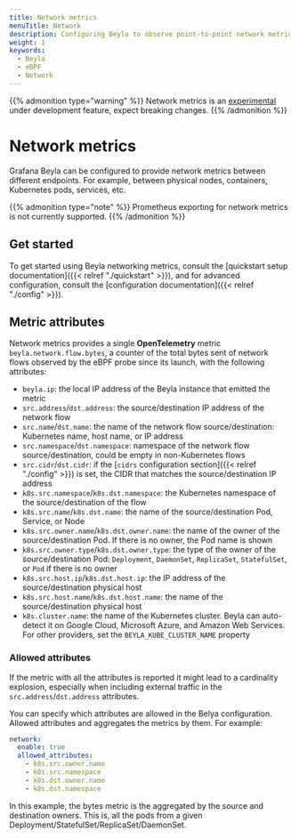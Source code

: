 ```yaml
---
title: Network metrics
menuTitle: Network
description: Configuring Beyla to observe point-to-point network metrics.
weight: 1
keywords:
  - Beyla
  - eBPF
  - Network
---
```


{{% admonition type="warning" %}}
Network metrics is an [experimental](/docs/release-life-cycle/) under development feature, expect breaking changes.
{{% /admonition %}}

# Network metrics

Grafana Beyla can be configured to provide network metrics between different endpoints. For example, between physical nodes, containers, Kubernetes pods, services, etc.

{{% admonition type="note" %}}
Prometheus exporting for network metrics is not currently supported.
{{% /admonition %}}

## Get started

To get started using Beyla networking metrics, consult the [quickstart setup documentation]({{< relref "./quickstart" >}}), and for advanced configuration, consult the [configuration documentation]({{< relref "./config" >}}).

## Metric attributes

Network metrics provides a single **OpenTelemetry** metric `beyla.network.flow.bytes`, a counter of the total bytes sent of network flows observed by the eBPF probe since its launch, with the following attributes:

- `beyla.ip`: the local IP address of the Beyla instance that emitted the metric
- `src.address`/`dst.address`: the source/destination IP address of the network flow
- `src.name`/`dst.name`: the name of the network flow source/destination: Kubernetes name, host name, or IP address
- `src.namespace`/`dst.namespace`: namespace of the network flow source/destination, could be empty in non-Kubernetes flows
- `src.cidr`/`dst.cidr`: if the [`cidrs` configuration section]({{< relref "./config" >}}) is set, the CIDR
  that matches the source/destination IP address
- `k8s.src.namespace`/`k8s.dst.namespace`: the Kubernetes namespace of the source/destination of the flow
- `k8s.src.name`/`k8s.dst.name`: the name of the source/destination Pod, Service, or Node
- `k8s.src.owner.name`/`k8s.dst.owner.name`: the name of the owner of the source/destination Pod. If there is no owner,
  the Pod name is shown
- `k8s.src.owner.type`/`k8s.dst.owner.type`: the type of the owner of the source/destination Pod: `Deployment`, `DaemonSet`, `ReplicaSet`, `StatefulSet`, or `Pod` if there is no owner
- `k8s.src.host.ip`/`k8s.dst.host.ip`: the IP address of the source/destination physical host
- `k8s.src.host.name`/`k8s.dst.host.name`: the name of the source/destination physical host
- `k8s.cluster.name`: the name of the Kubernetes cluster. Beyla can auto-detect it on Google Cloud, Microsoft Azure, and
  Amazon Web Services. For other providers, set the `BEYLA_KUBE_CLUSTER_NAME` property

### Allowed attributes

If the metric with all the attributes is reported it might lead to a cardinality explosion, especially when including external traffic in the `src.address`/`dst.address` attributes.

You can specify which attributes are allowed in the Belya configuration. Allowed attributes and aggregates the metrics by them. For example:

```yaml
network:
  enable: true
  allowed_attributes:
    - k8s.src.owner.name
    - k8s.src.namespace
    - k8s.dst.owner.name
    - k8s.dst.namespace
```

In this example, the bytes metric is the aggregated by the source and destination owners. This is, all the
pods from a given Deployment/StatefulSet/ReplicaSet/DaemonSet.
